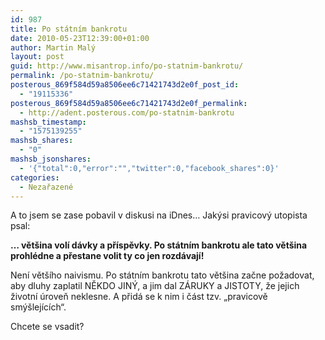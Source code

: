 ```yaml
---
id: 987
title: Po státním bankrotu
date: 2010-05-23T12:39:00+01:00
author: Martin Malý
layout: post
guid: http://www.misantrop.info/po-statnim-bankrotu/
permalink: /po-statnim-bankrotu/
posterous_869f584d59a8506ee6c71421743d2e0f_post_id:
  - "19115336"
posterous_869f584d59a8506ee6c71421743d2e0f_permalink:
  - http://adent.posterous.com/po-statnim-bankrotu
mashsb_timestamp:
  - "1575139255"
mashsb_shares:
  - "0"
mashsb_jsonshares:
  - '{"total":0,"error":"","twitter":0,"facebook_shares":0}'
categories:
  - Nezařazené
---
```

A to jsem se zase pobavil v diskusi na iDnes&#8230; Jakýsi pravicový utopista psal:

**&#8230; většina volí dávky a příspěvky. Po státním bankrotu ale tato většina prohlédne a přestane volit ty co jen rozdávají!**

Není většího naivismu. Po státním bankrotu tato většina začne požadovat, aby dluhy zaplatil NĚKDO JINÝ, a jim dal ZÁRUKY a JISTOTY, že jejich životní úroveň neklesne. A přidá se k nim i část tzv. &#8222;pravicově smýšlejících&#8220;.

Chcete se vsadit?